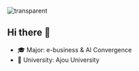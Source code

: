 ![transparent](https://capsule-render.vercel.app/api?type=slice&color=4682B4&fontColor=FFFFFF&text=Jinyoung's%20Page&height=130&fontSize=50&rotate=20)


## Hi there 👋 
- 🎓 Major: e-business & AI Convergence  
- 🏫 University: Ajou University

















